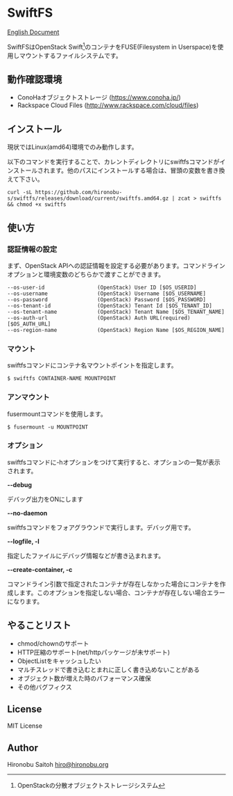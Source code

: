 # SwiftFS

[English Document](README.en.md)

SwiftFSはOpenStack Swift[^1]のコンテナをFUSE(Filesystem in Userspace)を使用しマウントするファイルシステムです。

[^1]: OpenStackの分散オブジェクトストレージシステム

## 動作確認環境

- ConoHaオブジェクトストレージ (https://www.conoha.jp/)
- Rackspace Cloud Files (http://www.rackspace.com/cloud/files)


## インストール

現状ではLinux(amd64)環境でのみ動作します。

以下のコマンドを実行することで、カレントディレクトリにswiftfsコマンドがインストールされます。他のパスにインストールする場合は、冒頭の変数を書き換えて下さい。

```shell
curl -sL https://github.com/hironobu-s/swiftfs/releases/download/current/swiftfs.amd64.gz | zcat > swiftfs && chmod +x swiftfs
```


## 使い方

### 認証情報の設定

まず、OpenStack APIへの認証情報を設定する必要があります。コマンドラインオプションと環境変数のどちらかで渡すことができます。

```shell
--os-user-id                 (OpenStack) User ID [$OS_USERID]
--os-username                (OpenStack) Username [$OS_USERNAME]
--os-password                (OpenStack) Password [$OS_PASSWORD]
--os-tenant-id               (OpenStack) Tenant Id [$OS_TENANT_ID]
--os-tenant-name             (OpenStack) Tenant Name [$OS_TENANT_NAME]
--os-auth-url                (OpenStack) Auth URL(required) [$OS_AUTH_URL]
--os-region-name             (OpenStack) Region Name [$OS_REGION_NAME]
```

### マウント

swiftfsコマンドにコンテナ名マウントポイントを指定します。

```shell
$ swiftfs CONTAINER-NAME MOUNTPOINT
```

### アンマウント

fusermountコマンドを使用します。

```shell
$ fusermount -u MOUNTPOINT
```

### オプション

swiftfsコマンドに-hオプションをつけて実行すると、オプションの一覧が表示されます。

**--debug**

デバッグ出力をONにします

**--no-daemon**

swiftfsコマンドをフォアグラウンドで実行します。デバッグ用です。

**--logfile, -l**

指定したファイルにデバッグ情報などが書き込まれます。

**--create-container, -c**

コマンドライン引数で指定されたコンテナが存在しなかった場合にコンテナを作成します。このオプションを指定しない場合、コンテナが存在しない場合エラーになります。

## やることリスト

- chmod/chownのサポート
- HTTP圧縮のサポート(net/httpパッケージが未サポート)
- ObjectListをキャッシュしたい
- マルチスレッドで書き込むとまれに正しく書き込めないことがある
- オブジェクト数が増えた時のパフォーマンス確保
- その他バグフィクス

## License

MIT License

## Author

Hironobu Saitoh
<hiro@hironobu.org>

